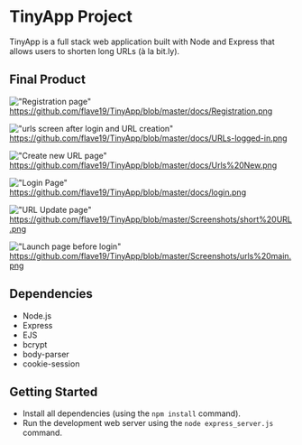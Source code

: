 # TinyApp Project

TinyApp is a full stack web application built with Node and Express that allows users to shorten long URLs (à la bit.ly).

## Final Product

!["Registration page"](#)
https://github.com/flave19/TinyApp/blob/master/docs/Registration.png

!["urls screen after login and URL creation"](#)
https://github.com/flave19/TinyApp/blob/master/docs/URLs-logged-in.png

!["Create new URL page"](#)
https://github.com/flave19/TinyApp/blob/master/docs/Urls%20New.png

!["Login Page"](#)
https://github.com/flave19/TinyApp/blob/master/docs/login.png

!["URL Update page"](#)
https://github.com/flave19/TinyApp/blob/master/Screenshots/short%20URL.png

!["Launch page before login"](#)
https://github.com/flave19/TinyApp/blob/master/Screenshots/urls%20main.png
## Dependencies

- Node.js
- Express
- EJS
- bcrypt
- body-parser
- cookie-session

## Getting Started

- Install all dependencies (using the `npm install` command).
- Run the development web server using the `node express_server.js` command.